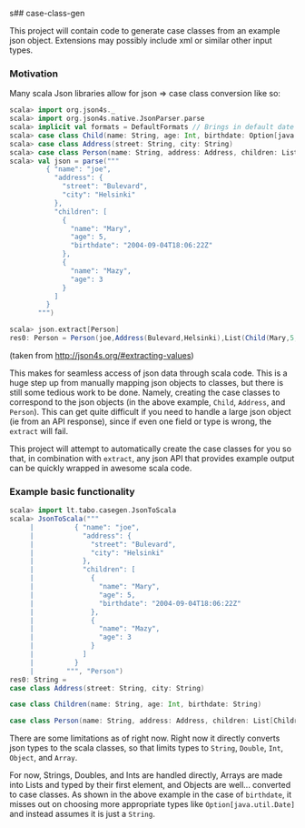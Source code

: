 s## case-class-gen

This project will contain code to generate case classes from an example
json object. Extensions may possibly include xml or similar other input types.

### Motivation

Many scala Json libraries allow for json => case class conversion like so:


```scala
scala> import org.json4s._
scala> import org.json4s.native.JsonParser.parse
scala> implicit val formats = DefaultFormats // Brings in default date formats etc.
scala> case class Child(name: String, age: Int, birthdate: Option[java.util.Date])
scala> case class Address(street: String, city: String)
scala> case class Person(name: String, address: Address, children: List[Child])
scala> val json = parse("""
         { "name": "joe",
           "address": {
             "street": "Bulevard",
             "city": "Helsinki"
           },
           "children": [
             {
               "name": "Mary",
               "age": 5,
               "birthdate": "2004-09-04T18:06:22Z"
             },
             {
               "name": "Mazy",
               "age": 3
             }
           ]
         }
       """)

scala> json.extract[Person]
res0: Person = Person(joe,Address(Bulevard,Helsinki),List(Child(Mary,5,Some(Sat Sep 04 18:06:22 EEST 2004)), Child(Mazy,3,None)))
```
(taken from http://json4s.org/#extracting-values)

This makes for seamless access of json data through scala code.
This is a huge step up from manually mapping json objects to classes, but there
is still some tedious work to be done. Namely, creating the case classes to
correspond to the json objects (in the above example, `Child`, `Address`, and
`Person`). This can get quite difficult if you need to handle a large json
object (ie from an API response), since if even one field or type is wrong,
the `extract` will fail.

This project will attempt to automatically create the case classes for you so
that, in combination with `extract`, any json API that provides example output
can be quickly wrapped in awesome scala code.

### Example basic functionality
```scala
scala> import lt.tabo.casegen.JsonToScala
scala> JsonToScala("""
     |          { "name": "joe",
     |            "address": {
     |              "street": "Bulevard",
     |              "city": "Helsinki"
     |            },
     |            "children": [
     |              {
     |                "name": "Mary",
     |                "age": 5,
     |                "birthdate": "2004-09-04T18:06:22Z"
     |              },
     |              {
     |                "name": "Mazy",
     |                "age": 3
     |              }
     |            ]
     |          }
     |        """, "Person")
res0: String =
case class Address(street: String, city: String)

case class Children(name: String, age: Int, birthdate: String)

case class Person(name: String, address: Address, children: List[Children])
```

There are some limitations as of right now.
Right now it directly converts json types to the scala classes,
so that limits types to `String`, `Double`, `Int`, `Object`, and `Array`.

For now, Strings, Doubles, and Ints are handled directly, Arrays are made into
Lists and typed by their first element, and Objects are well... converted to
case classes. As shown in the above example in the case of `birthdate`, it
misses out on choosing more appropriate types like `Option[java.util.Date]`
and instead assumes it is just a `String`.
